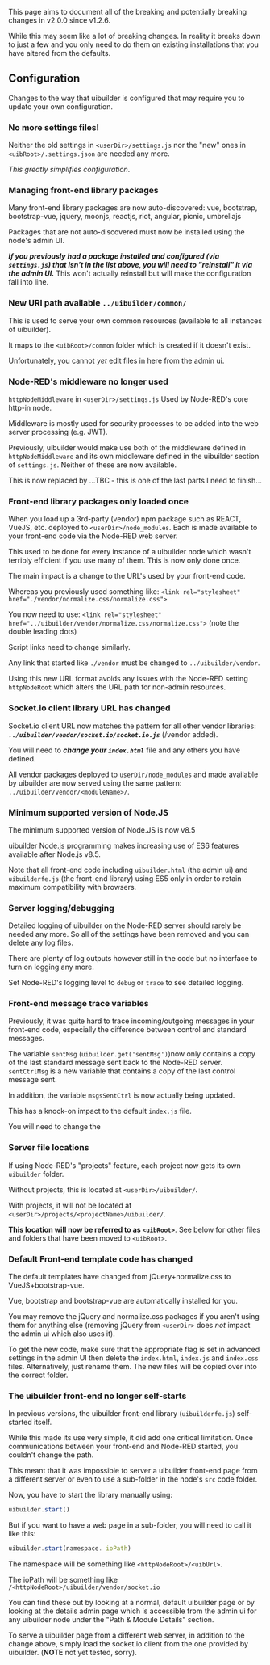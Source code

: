 This page aims to document all of the breaking and potentially breaking changes in v2.0.0 since v1.2.6.

While this may seem like a lot of breaking changes. In reality it breaks down to just a few and you only need to do them on existing installations that you have altered from the defaults.

## Configuration

Changes to the way that uibuilder is configured that may require you to update your own configuration.

### No more settings files!

Neither the old settings in `<userDir>/settings.js` nor the "new" ones in `<uibRoot>/.settings.json` are needed any more. 

_This greatly simplifies configuration_.

### Managing front-end library packages

Many front-end library packages are now auto-discovered: vue, bootstrap, bootstrap-vue, jquery, moonjs, reactjs, riot, angular, picnic, umbrellajs

Packages that are not auto-discovered must now be installed using the node's admin UI.

***If you previously had a package installed and configured (via `settings.js`) that isn't in the list above, you will need to "reinstall" it via the admin UI.*** This won't actually reinstall but will make the configuration fall into line.

### New URI path available `../uibuilder/common/`

This is used to serve your own common resources (available to all instances of uibuilder). 

It maps to the `<uibRoot>/common` folder which is created if it doesn't exist.

Unfortunately, you cannot *yet* edit files in here from the admin ui.

### Node-RED's middleware no longer used

`httpNodeMiddleware` in `<userDir>/settings.js` Used by Node-RED's core http-in node.

Middleware is mostly used for security processes to be added into the web server processing (e.g. JWT).

Previously, uibuilder would make use both of the middleware defined in `httpNodeMiddleware` and its own middleware defined in the uibuilder section of `settings.js`. Neither of these are now available.

This is now replaced by ...TBC - this is one of the last parts I need to finish...

### Front-end library packages only loaded once

When you load up a 3rd-party (vendor) npm package such as REACT, VueJS, etc. deployed to `<userDir>/node_modules`. Each is made available to your front-end code via the Node-RED web server.

This used to be done for every instance of a uibuilder node which wasn't terribly efficient if you use many of them. This is now only done once.

The main impact is a change to the URL's used by your front-end code.

Whereas you previously used something like: `<link rel="stylesheet" href="./vendor/normalize.css/normalize.css">`

You now need to use: `<link rel="stylesheet" href="../uibuilder/vendor/normalize.css/normalize.css">` (note the double leading dots)

Script links need to change similarly.

Any link that started like `./vendor` must be changed to `../uibuilder/vendor`.

Using this new URL format avoids any issues with the Node-RED setting `httpNodeRoot` which alters the URL path for non-admin resources.

### Socket.io client library URL has changed

Socket.io client URL now matches the pattern for all other vendor libraries: ***`../uibuilder/vendor/socket.io/socket.io.js`*** (/vendor added).

You will need to ***change your `index.html`*** file and any others you have defined.

All vendor packages deployed to `userDir/node_modules` and made available by uibuilder are now served using the same pattern: `../uibuilder/vendor/<moduleName>/`.

### Minimum supported version of Node.JS

The minimum supported version of Node.JS is now v8.5

uibuilder Node.js programming makes increasing use of ES6 features available after Node.js v8.5.

Note that all front-end code including `uibuilder.html` (the admin ui) and `uibuilderfe.js` (the front-end library) using ES5 only in order to retain maximum compatibility with browsers.

### Server logging/debugging

Detailed logging of uibuilder on the Node-RED server should rarely be needed any more. So all of the settings have been removed and you can delete any log files.

There are plenty of log outputs however still in the code but no interface to turn on logging any more.

Set Node-RED's logging level to `debug` or `trace` to see detailed logging.

### Front-end message trace variables

Previously, it was quite hard to trace incoming/outgoing messages in your front-end code, especially the difference between control and standard messages.

The variable `sentMsg` (`uibuilder.get('sentMsg')`)now only contains a copy of the last standard message sent back to the Node-RED server. `sentCtrlMsg` is a new variable that contains a copy of the last control message sent.

In addition, the variable `msgsSentCtrl` is now actually being updated.

This has a knock-on impact to the default `index.js` file.

You will need to change the 

### Server file locations

If using Node-RED's "projects" feature, each project now gets its own `uibuilder` folder. 

Without projects, this is located at `<userDir>/uibuilder/`. 

With projects, it will not be located at `<userDir>/projects/<projectName>/uibuilder/`. 

**This location will now be referred to as `<uibRoot>`**. See below for other files and folders that have been moved to `<uibRoot>`.

### Default Front-end template code has changed

The default templates have changed from jQuery+normalize.css to VueJS+bootstrap-vue. 

Vue, bootstrap and bootstrap-vue are automatically installed for you.

You may remove the jQuery and normalize.css packages if you aren't using them for anything else (removing jQuery from `<userDir>` does *not* impact the admin ui which also uses it).

To get the new code, make sure that the appropriate flag is set in advanced settings in the admin UI then delete the `index.html`, `index.js` and `index.css` files. Alternatively, just rename them. The new files will be copied over into the correct folder.

### The uibuilder front-end no longer self-starts

In previous versions, the uibuilder front-end library (`uibuilderfe.js`) self-started itself.

While this made its use very simple, it did add one critical limitation. Once communications between your front-end and Node-RED started, you couldn't change the path. 

This meant that it was impossible to server a uibuilder front-end page from a different server or even to use a sub-folder in the node's `src` code folder.

Now, you have to start the library manually using:

```javascript
uibuilder.start()
```

But if you want to have a web page in a sub-folder, you will need to call it like this:

```javascript
uibuilder.start(namespace. ioPath)
```

The namespace will be something like `<httpNodeRoot>/<uibUrl>`.

The ioPath will be something like `/<httpNodeRoot>/uibuilder/vendor/socket.io`

You can find these out by looking at a normal, default uibuilder page or by looking  at the details admin page which is accessible from the admin ui for any uibuilder node under the "Path & Module Details" section.

To serve a uibuilder page from a different web server, in addition to the change above, simply load the socket.io client from the one provided by uibuilder. (**NOTE** not yet tested, sorry).